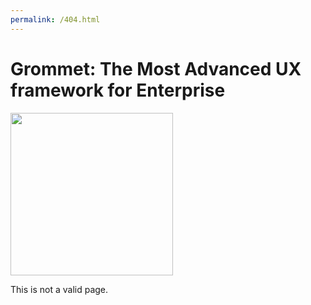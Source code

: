 ```yaml
---
permalink: /404.html
---
```


# Grommet: The Most Advanced UX framework for Enterprise

<img align="center" height="260" src="http://alansouzati.github.io/artic/img/grommet-logo.png">

<p>This is not a valid page.</p>